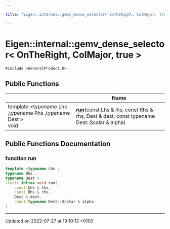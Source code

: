 ```yaml
---

title: "Eigen::internal::gemv_dense_selector< OnTheRight, ColMajor, true >"

---
```


# Eigen::internal::gemv_dense_selector< OnTheRight, ColMajor, true >






`#include <GeneralProduct.h>`

## Public Functions

|                | Name           |
| -------------- | -------------- |
| template <typename Lhs ,typename Rhs ,typename Dest \> <br>void | **[run](http://example.org/classes/structeigen_1_1internal_1_1gemv__dense__selector_3_01ontheright_00_01colmajor_00_01true_01_4/#function-run)**(const Lhs & lhs, const Rhs & rhs, Dest & dest, const typename Dest::Scalar & alpha) |

## Public Functions Documentation

### function run

```cpp
template <typename Lhs ,
typename Rhs ,
typename Dest >
static inline void run(
    const Lhs & lhs,
    const Rhs & rhs,
    Dest & dest,
    const typename Dest::Scalar & alpha
)
```


-------------------------------

Updated on 2022-07-27 at 19:10:13 +0100